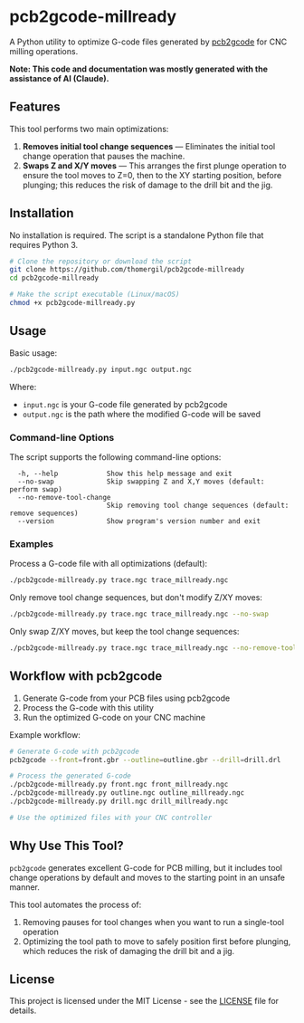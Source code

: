 # pcb2gcode-millready

A Python utility to optimize G-code files generated by [pcb2gcode](https://github.com/pcb2gcode/pcb2gcode) for CNC milling operations.

**Note: This code and documentation was mostly generated with the assistance of AI (Claude).**

## Features

This tool performs two main optimizations:

1. **Removes initial tool change sequences** — Eliminates the initial tool change operation that pauses the machine.
2. **Swaps Z and X/Y moves** — This arranges the first plunge operation to ensure the tool moves to Z=0, then to the XY starting position, before plunging; this reduces the risk of damage to the drill bit and the jig.

## Installation

No installation is required. The script is a standalone Python file that requires Python 3.

```bash
# Clone the repository or download the script
git clone https://github.com/thomergil/pcb2gcode-millready
cd pcb2gcode-millready

# Make the script executable (Linux/macOS)
chmod +x pcb2gcode-millready.py
```

## Usage

Basic usage:

```bash
./pcb2gcode-millready.py input.ngc output.ngc
```

Where:
- `input.ngc` is your G-code file generated by pcb2gcode
- `output.ngc` is the path where the modified G-code will be saved

### Command-line Options

The script supports the following command-line options:

```
  -h, --help            Show this help message and exit
  --no-swap             Skip swapping Z and X,Y moves (default: perform swap)
  --no-remove-tool-change
                        Skip removing tool change sequences (default: remove sequences)
  --version             Show program's version number and exit
```

### Examples

Process a G-code file with all optimizations (default):

```bash
./pcb2gcode-millready.py trace.ngc trace_millready.ngc
```

Only remove tool change sequences, but don't modify Z/XY moves:

```bash
./pcb2gcode-millready.py trace.ngc trace_millready.ngc --no-swap
```

Only swap Z/XY moves, but keep the tool change sequences:

```bash
./pcb2gcode-millready.py trace.ngc trace_millready.ngc --no-remove-tool-change
```

## Workflow with pcb2gcode

1. Generate G-code from your PCB files using pcb2gcode
2. Process the G-code with this utility
3. Run the optimized G-code on your CNC machine

Example workflow:

```bash
# Generate G-code with pcb2gcode
pcb2gcode --front=front.gbr --outline=outline.gbr --drill=drill.drl

# Process the generated G-code
./pcb2gcode-millready.py front.ngc front_millready.ngc
./pcb2gcode-millready.py outline.ngc outline_millready.ngc
./pcb2gcode-millready.py drill.ngc drill_millready.ngc

# Use the optimized files with your CNC controller
```

## Why Use This Tool?

`pcb2gcode` generates excellent G-code for PCB milling, but it includes tool change operations by default and moves to the starting point in an unsafe manner.

This tool automates the process of:

1. Removing pauses for tool changes when you want to run a single-tool operation
2. Optimizing the tool path to move to safely position first before plunging, which reduces the risk of damaging the drill bit and a jig.

## License

This project is licensed under the MIT License - see the [LICENSE](LICENSE) file for details. 

